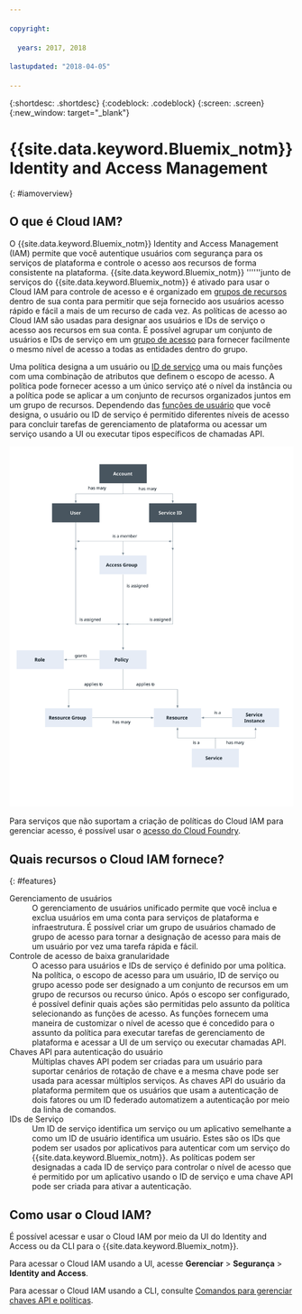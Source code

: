 ```yaml
---

copyright:

  years: 2017, 2018

lastupdated: "2018-04-05"

---
```


{:shortdesc: .shortdesc}
{:codeblock: .codeblock}
{:screen: .screen}
{:new_window: target="_blank"}

# {{site.data.keyword.Bluemix_notm}} Identity and Access Management
{: #iamoverview}

## O que é Cloud IAM?

O {{site.data.keyword.Bluemix_notm}} Identity and Access Management (IAM) permite que você
autentique usuários com segurança para os serviços de plataforma e controle o acesso aos recursos de forma
consistente na plataforma. {{site.data.keyword.Bluemix_notm}} ''''''junto de serviços do {{site.data.keyword.Bluemix_notm}} é ativado para usar o Cloud IAM para controle de acesso e é organizado em [grupos de recursos](/docs/account/resourcegroups.html) dentro de sua conta para permitir que seja fornecido aos usuários acesso rápido e fácil a mais de um recurso de cada vez. As políticas de acesso ao Cloud IAM são usadas para designar aos usuários e IDs de serviço o acesso aos recursos em sua conta. 
É possível agrupar um conjunto de usuários e IDs de serviço em um [grupo de
acesso](/docs/iam/groups.html) para fornecer facilmente o mesmo nível de acesso a todas as entidades dentro do grupo.

Uma política designa a um usuário ou [ID de serviço](/docs/iam/serviceid.html#serviceids) uma ou mais funções com uma combinação de atributos que definem o escopo de acesso. A política pode fornecer acesso a um único serviço até o nível da instância ou a política pode se aplicar a um conjunto de recursos organizados juntos em um grupo de recursos. Dependendo das [funções de usuário](/docs/iam/users_roles.html#iamusermanrol) que você designa, o usuário ou ID de serviço é permitido diferentes níveis de acesso para concluir tarefas de gerenciamento de plataforma ou acessar um serviço usando a UI ou executar tipos específicos de chamadas API.

![IAM para controle de acesso em uma conta](images/iam-diagram.svg "Como o gerenciamento de acesso funciona em uma conta usandoo IAM")


Para serviços que não suportam a criação de políticas do Cloud IAM para gerenciar acesso, é possível usar o [acesso do Cloud Foundry](/docs/iam/cfaccess.html#cfaccess).


## Quais recursos o Cloud IAM fornece?
{: #features}

<dl>
<dt>Gerenciamento de usuários</dt>
<dd>O gerenciamento de usuários unificado permite que você inclua e exclua usuários em uma conta para serviços de plataforma e infraestrutura. 
É possível criar um grupo de usuários chamado de grupo de acesso para tornar a designação de acesso para mais
de um usuário por vez uma tarefa rápida e fácil.</dd>
<dt>Controle de acesso de baixa granularidade</dt>
<dd>O acesso para usuários e IDs de serviço é definido por uma política. Na política, o escopo de acesso para
um usuário, ID de serviço ou grupo acesso pode ser designado a um conjunto de recursos em um grupo de
recursos ou recurso único. Após o escopo ser configurado, é possível definir quais ações são permitidas pelo assunto da política selecionando as funções de acesso. As funções fornecem uma maneira de customizar o nível de acesso que é concedido para o assunto da política para executar tarefas de gerenciamento de plataforma e acessar a UI de um serviço ou executar chamadas API.</dd>
<dt>Chaves API para autenticação do usuário</dt>
<dd>Múltiplas chaves API podem ser criadas para um usuário para suportar cenários de rotação de chave e a mesma chave pode ser usada para acessar múltiplos serviços. As chaves API do usuário da plataforma permitem que os usuários que usam a autenticação de dois fatores ou um ID federado automatizem a autenticação por meio da linha de comandos.</dd>
<dt>IDs de Serviço</dt>
<dd>Um ID de serviço identifica um serviço ou um aplicativo semelhante a como um ID de usuário identifica um usuário. Estes são os IDs que podem ser usados por aplicativos para autenticar com um serviço do {{site.data.keyword.Bluemix_notm}}. As políticas podem ser designadas a cada ID de serviço para controlar o nível de acesso que é permitido por um aplicativo usando o ID de serviço e uma chave API pode ser criada para ativar a autenticação.</dd>
</dl>


## Como usar o Cloud IAM?

É possível acessar e usar o Cloud IAM por meio da UI do Identity and Access ou da CLI para o {{site.data.keyword.Bluemix_notm}}.

Para acessar o Cloud IAM usando a UI, acesse **Gerenciar** &gt; **Segurança** &gt; **Identity and Access**.

Para acessar o Cloud IAM usando a CLI, consulte [Comandos para gerenciar chaves API e políticas](/docs/cli/reference/bluemix_cli/bx_cli.html#bx_commands_iam).
